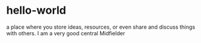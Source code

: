 # hello-world
a place where you store ideas, resources, or even share and discuss things with others.
I am a very good central Midfielder
